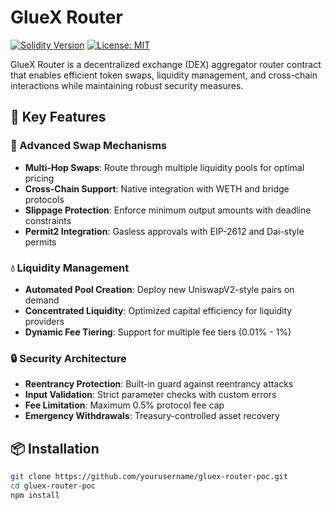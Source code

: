 # GlueX Router

[![Solidity Version](https://img.shields.io/badge/Solidity-0.8.20-blue)](https://soliditylang.org/)
[![License: MIT](https://img.shields.io/badge/License-MIT-yellow.svg)](https://opensource.org/licenses/MIT)

GlueX Router is a decentralized exchange (DEX) aggregator router contract that enables efficient token swaps, liquidity management, and cross-chain interactions while maintaining robust security measures.

## 🌟 Key Features

### 🔄 Advanced Swap Mechanisms
- **Multi-Hop Swaps**: Route through multiple liquidity pools for optimal pricing
- **Cross-Chain Support**: Native integration with WETH and bridge protocols
- **Slippage Protection**: Enforce minimum output amounts with deadline constraints
- **Permit2 Integration**: Gasless approvals with EIP-2612 and Dai-style permits

### 💧 Liquidity Management
- **Automated Pool Creation**: Deploy new UniswapV2-style pairs on demand
- **Concentrated Liquidity**: Optimized capital efficiency for liquidity providers
- **Dynamic Fee Tiering**: Support for multiple fee tiers (0.01% - 1%)

### 🔒 Security Architecture
- **Reentrancy Protection**: Built-in guard against reentrancy attacks
- **Input Validation**: Strict parameter checks with custom errors
- **Fee Limitation**: Maximum 0.5% protocol fee cap
- **Emergency Withdrawals**: Treasury-controlled asset recovery

## 📦 Installation

```bash
git clone https://github.com/yourusername/gluex-router-poc.git
cd gluex-router-poc
npm install
